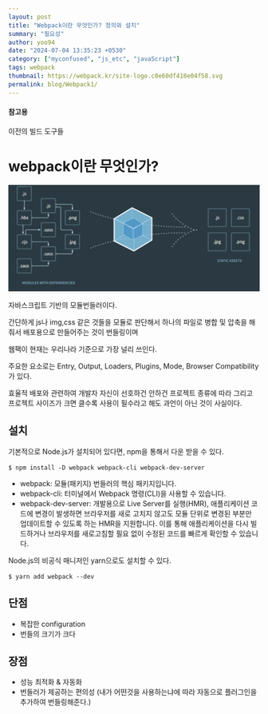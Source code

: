 ```yaml
---
layout: post
title: "Webpack이란 무엇인가? 정의와 설치"
summary: "필요성"
author: yoo94
date: "2024-07-04 13:35:23 +0530"
category: ["myconfused", "js_etc", "javaScript"]
tags: webpack
thumbnail: https://webpack.kr/site-logo.c0e60df418e04f58.svg
permalink: blog/Webpack1/
---
```


#### 참고용

<a src="https://survivejs.com/books/webpack/appendices/comparison/">이전의 빌드 도구들</a>

# webpack이란 무엇인가?

<img src="/blog/postImg/webpack1.png" alt="/blog/postImg/webpack1.png" style="max-width:100%;">

자바스크립트 기반의 모듈번들러이다.

간단하게 js나 img,css 같은 것들을 모듈로 판단해서 하나의 파일로 병합 및 압축을 해줘서 배포용으로 만들어주는 것이 번들링이며

웹팩이 현재는 우리나라 기준으로 가장 널리 쓰인다.

주요한 요소로는 Entry, Output, Loaders, Plugins, Mode, Browser Compatibility가 있다.

효율적 배포와 관련하여 개발자 자신이 선호하건 안하건 프로젝트 종류에 따라 그리고 프로젝트 사이즈가 크면 클수록 사용이 필수라고 해도 과언이 아닌 것이 사실이다.

## 설치

기본적으로 Node.js가 설치되어 있다면, npm을 통해서 다운 받을 수 있다.

```shell
$ npm install -D webpack webpack-cli webpack-dev-server
```

- webpack: 모듈(패키지) 번들러의 핵심 패키지입니다.
- webpack-cli: 터미널에서 Webpack 명령(CLI)을 사용할 수 있습니다.
- webpack-dev-server: 개발용으로 Live Server를 실행(HMR),
  애플리케이션 코드에 변경이 발생하면 브라우저를 새로 고치지 않고도 모듈 단위로 변경된 부분만 업데이트할 수 있도록 하는 HMR을 지원합니다.
  이를 통해 애플리케이션을 다시 빌드하거나 브라우저를 새로고침할 필요 없이 수정된 코드를 빠르게 확인할 수 있습니다.

Node.js의 비공식 매니저인 yarn으로도 설치할 수 있다.

```shell
$ yarn add webpack --dev
```

## 단점

- 복잡한 configuration
- 번들의 크기가 크다

## 장점

- 성능 최적화 & 자동화
- 번들러가 제공하는 편의성 (내가 어떤것을 사용하는냐에 따라 자동으로 플러그인을 추가하여 번들링해준다.)
